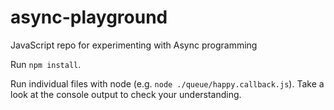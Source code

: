 # async-playground
JavaScript repo for experimenting with Async programming

Run `npm install`.

Run individual files with node (e.g. `node ./queue/happy.callback.js`). Take a look at the console output to check your understanding.
